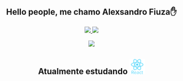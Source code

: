 <div align="center">
  <h2>
    Hello people,  me chamo Alexsandro Fiuza✋
  </h2> 
</div> 

<div align="center">
  <a href="https://github.com/Alexsandro-Fiuza">
  <img height="180em" src="https://github-readme-stats.vercel.app/api?username=anuraghazra&show_icons=true&theme=dracula" />
  <img height="180em" src="https://github-readme-stats.vercel.app/api/top-langs/?username=Alexsandro-Fiuza&layout=compact&langs_count=7&theme=dracula"/>
</div><br/>
  
  
 
<div align="center"> 
  <a href = "https://www.instagram.com/fiuza.10/"><img src="https://img.shields.io/badge/Instagram-E4405F?style=for-the-badge&logo=instagram&logoColor=white" target="_blank"></a>

  <h2>Atualmente estudando <a href="https://react.dev/"> <img width="40" heigth="40"                   
src="https://raw.githubusercontent.com/devicons/devicon/master/icons/react/react-original-wordmark.svg"></a>
  </h2>
</div>

